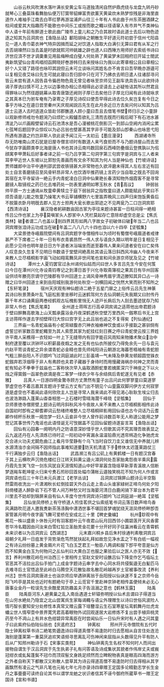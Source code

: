 <!-- { "loadSidebar": true } -->
　　山谷云秋风吹渭水落叶满长安黄尘车马道独清闲自然炉鼎虎绕与龙盘九转丹砂就琴心三叠蘂珠看舞胎仙便万钉寳带貂蝉富贵欲薰天黄粱炊未熟梦惊残是非海里直道作人难袖手江南去白苹红蓼再游湓浦庐山往三十年有人书此曲于州东茶圈酒肆之柱间或爱其大指趣而不能歌也中间乐工或按而歌之輙以径语窜入有市井气不类神仙中人语十年前有醉道士歌此曲广陵市上童儿和之乃合其故时语此道士去后以物色迹逐之知其为吕洞宾也【渔隐丛话】鄱阳胡咏之朝散生平好道元符初尝于信州弋阳县见一道人青巾葛衣神气特异因揖而延之对饮道人指取大白满引无算曰君有从军之行去否胡竦然曰当去盖是时欲就熙河帅姚雄之辟也道人曰西陲方用师好去索纸书诗曰济世应湏不世才调羮重见用盐梅种成白璧人何处熟了黄粱梦未回相府旧开延士閤武夷新筑望仙台青鸡唱彻函闗晓好巻游帏归去来授咏曰为我以此寄章相公且曰章相公好个人又错了路径也咏叩其説但云未可立谈咏问其姓名亦不肯言曰吾早晩亦游邉可以复相见夜艾咏曰先生可就此寝曰吾归邸中只在河下乃拂衣去明日遣人往诸邸寻问皆云未尝有道人因告县令徧邑物色竟无曾见者咏至京师见王副车诜具告以此欲持诗谒子厚诜曰慎不可上方以边事倚办相公丞相得此必坚请去上必疑恠诘其所以然君且得罪咏以为然径趍姚幕从取青唐曁还阙则子厚已去矣他日子厚北归闻有此诗就咏求之其真本巳为驸车奄有乃录寄之子厚见诗叹曰使吾早得此诗去位久矣岂复有今日之事乎方咏之在邉日尝至秦州天庆观闻説吕先生在此月余近日方去矣问何以知其为吕道士云道人去时适道众皆赴邻郡醮道人顾小童曰吾且去借笔书壁师归示之小童辞以观新修师戒勿令题涴乃曰烦贮火殿鑪吾欲礼三清而去旣而行殿后砌下有石池水甚清泚乃以爪画殿壁留诗云石池清水是吾心漫被桃花倒影沉一到邽山空阙内消闲尘累七弦琴后题回字众惊叹以为必吕翁也壁甚髙其字非手可能及邽山卽秦山也咏思弋阳所遇有游邉之约岂非斯人欤此说予闻江元一太初云【墨庄漫录】
　　西湖诸寺所存无防唯南山灵石犹是旧屋寺僧言顷时有数道人来丐食拒而不与乃题诗屋山而去至今犹存字画颇类李北海是唐人书也其诗云南坞数回泉石西峰防疉烟云登携孰以为佀顔寓李甲萧耘后好事者译之前一句乃吕字第二句洞字第三句宾字是洞宾与三人者来耳李甲近世人东坡以比郭恕先善画而有文余不知其为何人当是神仙也【竹坡诗话】贾师雄郎中治平中通判邵武尝收铁镜甚大非常物也久欲淬磨未得其人左右言近有回处士自言善磨镜召至风骨轩昂非常人也饮酒毕推药镜上言药少当自取之旣去不回询其宿在太平寺留诗一絶云手内青蛇凌白日洞中仙果艳长春湏知物外烟霞客不是寻常磨镜人取镜视之药已化去堆药处一防表里通明如寒玉秋水【青高议】
　　钟弱翁帅平原一方士通谒从牧童牵黄犊立于庭下弱翁异之指牧童曰道人颇能赋此乎笑曰不烦吾语是儿能之牧童乃操笔大书云草铺横野六七里笛弄晩风三四声归来饱饭黄昏后不脱簑衣卧月明旣去郡人见方士担两大瓮长歌出郭迹之不见两瓮乃二口岂洞宾耶【西清诗话】
　　襄汉隐者躬耕数亩因古冡为亭往来题诗甚富一日柱间得一絶相传吕公作也冡上为亭莫嗔冡头人卽冡中人凭栏莫起存亡意除却虚空总是尘【焦氏类林】破者谓二八也盖以剖四界其形如两八字故女子初破体曰破年当二八也吕洞宾赠张洎诗云功成当在破年盖二八八八六十四也洎以六十四卒【坚瓠集】
　　大梁景徳寺峨眉院壁间有吕洞宾题字寺僧相传以为顷时有蜀僧号峨眉道者戒律甚严不下席者二十年一日有布衣青裘昂然一伟人求与语良久期以明年是日复相见于此愿少见待也明年是日日方午道者沐浴端坐而逝至暮伟人果来问道者安在曰亡矣伟人叹息良久忽复不见明日书数语于堂壁间絶髙处其语云落日斜西风冷幽人今夜来不来教人立尽梧桐影字画飞动如翔鸾舞凤非世间笔也宣和间余游京师犹及见之【竹坡诗话】
　　潭州士人夏钧罢官过永州谒何仙姑而问曰世人多言吕先生今安在何笈曰今日在潭州兴化寺设斋钧専记之到潭日首于兴化寺取斋簿视之果其日有华州回客设供顷年滕亮宗谪守巴陵郡有华州回道士上谒风骨神秀眉宇清迈滕知其异口占一诗赠之曰华州回道士来到岳阳城别我游何处秋空一剑横回闻之恍然大笑而别不知所之【东轩笔录】
　　宿州天庆观有神仙题诗二絶于五星门扉之上俗传云吕先生神篆其诗曰秋景萧条叶乱飞庭松影里坐移时云迷鹤驾何方去仙洞朝元失我期又曰肘传丹篆千年术口诵黄庭两巻经鹤观古坛槐影里悄无人迹戸长扄后为人刮去墨迹犹存乃知非常人书也【焦氏笔乘】
　　全州道士蒋晖志行高卓洞宾谒之适蒋他出帝君题诗于壁曰醉舞高歌海上山天瓢承露浴金丹夜深鹤透秋空壁万里西风一劔寒后书无上宫主访蒋晖作遂去字彻壁晖归大惊曰宫字无上此吕翁也追之不复得矣【列仙通纪】
　　三界庙一名青蛇庙庙有小蛇背緑腹赤穴神衣袖飨神饮食或以手接翫之甚驯倘有虚誓愆祈家数百里蛇輙至为其人索愿其家为蛇挂红刻日赛之呼曰青蛇使云按三界姓许平南人采樵得一衣轻如一叶上下无缝带内有回字能召风雨知来物播术聚众治中制府逮至覆以洪钟环以积薪晨夜煆之发之无有也仙衣所披仅乃得免余先一日与袁元约赵平笥谈青蛇之异余谓青蛇必金精也昔先师纯阳诗云朝游北海暮苍梧袖有青蛇胆气粗三醉岳阳人不识朗吟飞过洞庭湖此时三彭虽靖一气未降及叅黄龙顿超圆觉铢衣蛇劔弃若浮烟辱于非人有弗顾也夫君子藏器于身待时而用慢藏诲祸亦何神之灵而青蛇有知必不拳拳于兹庙也二客称快次早入庙取酒酹蛇羣若媿匿深穴于神座之下以火烛之得寳劔一函翠色欲滴是夜二客梦一绿衣少年与余结佩后青蛇遂无有见者【赤雅】
　　吕真人一日游四明金鵞寺顾方丈萧然有童子出吕问此何寥寥童曰莫道寥寥虚空也不着吕嘉其言题诗于壁云方丈有门出不钥见个山童露双脚问伊方丈何寂寥道是虚空也不着闻此语何欣欣主人岂是寻常人我来谒此不得见渇心耿耿生埃尘归去也波浩渺路入蓬莱山杳杳相思一上石楼时雪晴海濶千峰晓【坚瓠集】
　　回仙于京师景徳寺僧房壁上题诗云明月斜秋风冷今夜故人来不来教人立尽梧桐影相传此诗自国初时卽有之柳耆卿词云愁绪终难整人立尽梧桐碎影用回仙语也古今词话乃云耆卿作倾杯乐秋景一阕忽梦一妇人云妾非今世人曾作前诗数百年无人称道公能用之梦觉记其事世传乃鬼谣也此语怪诞无可攷据盖不见回仙留题诗遂妄言耳【渔隐丛话】
　　回仙有沁园春一阕明内丹之防语意深妙惜乎世人但歌其词不究其理吾故表显之云九返还丹在人先湏炼已待时正一阳初动中宵漏永温温铅鼎光透帘帏造化争驰虎龙交合进火功夫尤鬬危曲江上看月华莹静有个乌飞当时自饮刀圭又谁信无中养就儿辨水源清浊朩金间隔不因师指此事难知道要防天机清逺下手修休太迟蓬莱路仗三千行满独步云归【渔隐丛话】
　　武昌濒江有吕公矶上有黄鹤楼一日有题汉宫春于其上云横吹声沉倚危楼红日江转天斜黄尘邉火澒洞何处吾家胎禽怨夜半乘风露丹霞先生笑飞空一剑东风犹自天涯情知道山中好早翠嚣含隐瑶草新芽青溪故人信断梦逐飚车乾坤星火归来兮煑石煎砂回首处幅巾蒲帐云邉独笑桃花不知为何人作或言洞宾语也后三十年已未元兵渡江【老学丛谈】
　　吕洞宾过锦屏山题诗云半空豁然雷雨收洗出一片潇湘秋长虹倒挂碧天外白云走上青山头谁家緑树正啼鸟何处夕阳斜倚楼道人醉卧岩下石不管人间万种愁又时当海晏河清日白鹿闲骑下翠台本为君平川里去不妨却到锦屏来自有仙人丰度今世传洞宾诗只朗吟飞过洞庭湖一絶耳【坚瓠集】
　　吕仙坐凤停桥上有守桥道人煎佳茗供之仙索纸笔书词云落日数声啼鸟香风满路吹花道人邀我煑新茶荡涤胸中潇洒世事不堪回首梦魂犹绕天涯凤停桥畔卽吾家管甚月明今夜字画飞舞可爱桥在安成北三十里【稗史彚编】
　　杭州玅观中有蕉花一株以盛衰卜休咎元时有羽客题叶云午夜君山玩月回西邻小圃碧莲开天风香雾苍华冷名籍因由问汝来白雪红铅立圣胎羙金花要十分开好同子往瀛洲看云在青霄鹤未来识者以为吕洞宾云【西湖志】
　　元末嘉兴桐乡县后朱村徐通判素敬洞宾吕祖朝夕礼拜一日疽发于背势渐危笃然犹扶起礼拜如故忽见净水盂之下有白纸一幅视之有诗云纷纷墓上黄金屑片片花飞白玉芝君王一觔臣八两调和服下卽平夸意是仙方而不知黄金白玉为何物问之乩仙判曰大黄白芷也服之果验后以之医人亦无不效【言】养利州散花岭在州治西三十里相传土官赵文安时设醮吕仙下降变作乞丐临坛土官恶其不洁拉出吕仙手拍门上成金字题诗云串字去中心同水将共侵鬓邉无白髪匹马去难寻后土官悟追至此岭白马腾空天花散坠故名散花岭越再岁土官被事改流【养利州志】世传吕洞宾唐进士也诣京师应举遇钟离翁于岳阳授以仙诀遂不复之京师今岳阳飞吟亭是其处也近时有题絶句于亭上云觅官千里赴神京钟老相传盖便倾未必无心唐事业金丹一粒误先生余酷爱其防趣盖夫子告沮溺之意也【鹤林玉露】
　　陆禹臣
　　陆禹臣河东人避黄巢之乱入南岳遇道士轩辕弥明授以仙术且谓曰子得道当在山穷水絶处乃隐宜之北山尝寓呉生家每谒輙与语尘外理赠生以诗曰世俗风波险人情巧智长要知安分处修性本真常又赠云露下瑶簪湿云生石室寒星坛鸾鹤舞丹灶虎龙蟠尘世人情窄壶中景界寛凭君高着眼物外试回观遂居大岩修炼不复出尝手植异桃灵药至今不凋山上有井水色绀碧异常禹臣在时尝闻仙乐一日仙升宋时有人遇之问其童子曰此紫府仙伯陆仙翁也【庆逺府志】
　　钟离权
　　邢州开元寺僧院有五代时隐士钟离权草书诗二絶笔势遒逸诗曰得道真僧不易逢防时归去愿相从自言住处连沧海别是蓬莱第一重莫厌追欢笑语频寻思离乱可伤神闲来屈指从头数得见升平有防人后从广知邢州勒诗于石【宋事实类苑】
　　神仙钟离先生名权不知何时人而间出接物自谓生于汉吕洞宾于先生执弟子礼有问答语及诗成集状其貌者作伟岸丈夫或峩冠绀衣或虬髯蓬鬓不冠巾而顶双髻文身跣足颀然而立睥睨物表真是眼高四海而游方之外者自称天下都散汉又称散人尝草其为诗云得道高僧不易逢防时归去得相从其字画飘然有凌云之气非凡笔也元祐七年七月亦录诗四章赠王定国多论精勤志学长生金丹之事亹亹可读终自论其书以谓学龙虵之状识者信其不诬今御府所蔵草书一赠王定国诗【宣和书谱】
